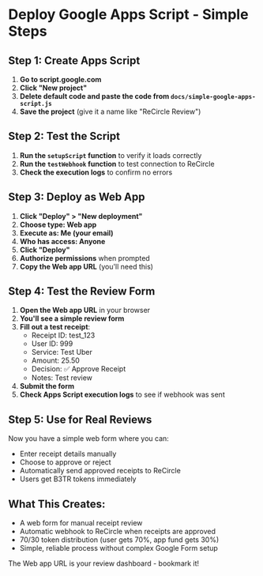 # Deploy Google Apps Script - Simple Steps

## Step 1: Create Apps Script

1. **Go to script.google.com**
2. **Click "New project"**
3. **Delete default code and paste the code from `docs/simple-google-apps-script.js`**
4. **Save the project** (give it a name like "ReCircle Review")

## Step 2: Test the Script

1. **Run the `setupScript` function** to verify it loads correctly
2. **Run the `testWebhook` function** to test connection to ReCircle
3. **Check the execution logs** to confirm no errors

## Step 3: Deploy as Web App

1. **Click "Deploy" > "New deployment"**
2. **Choose type: Web app**
3. **Execute as: Me (your email)**
4. **Who has access: Anyone**
5. **Click "Deploy"**
6. **Authorize permissions** when prompted
7. **Copy the Web app URL** (you'll need this)

## Step 4: Test the Review Form

1. **Open the Web app URL** in your browser
2. **You'll see a simple review form**
3. **Fill out a test receipt**:
   - Receipt ID: test_123
   - User ID: 999
   - Service: Test Uber
   - Amount: 25.50
   - Decision: ✅ Approve Receipt
   - Notes: Test review
4. **Submit the form**
5. **Check Apps Script execution logs** to see if webhook was sent

## Step 5: Use for Real Reviews

Now you have a simple web form where you can:
- Enter receipt details manually
- Choose to approve or reject
- Automatically send approved receipts to ReCircle
- Users get B3TR tokens immediately

## What This Creates:

- A web form for manual receipt review
- Automatic webhook to ReCircle when receipts are approved
- 70/30 token distribution (user gets 70%, app fund gets 30%)
- Simple, reliable process without complex Google Form setup

The Web app URL is your review dashboard - bookmark it!